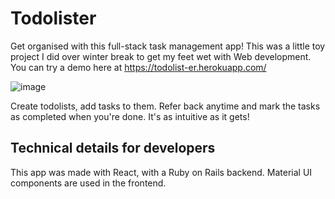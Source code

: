 # Todolister 

Get organised with this full-stack task management app! This was a little toy project I did over winter break to get my feet wet with Web development. You can try a demo here at https://todolist-er.herokuapp.com/

![image](https://user-images.githubusercontent.com/77093722/167128126-3f8fb485-c991-459a-bf38-fd378c2eab78.png)

Create todolists, add tasks to them. Refer back anytime and mark the tasks as completed when you're done. It's as intuitive as it gets!

## Technical details for developers
This app was made with React, with a Ruby on Rails backend. Material UI components are used in the frontend.
